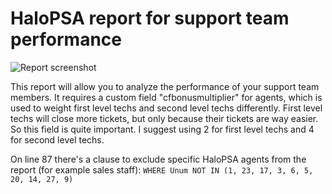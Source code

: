 # HaloPSA report for support team performance
![Report screenshot](https://i.ibb.co/mDCPvr2/Unbenannt-1.png)

This report will allow you to analyze the performance of your support team members. It requires a custom field "cfbonusmultiplier" for agents, which is used to weight first level techs and second level techs differently. First level techs will close more tickets, but only because their tickets are way easier. So this field is quite important. I suggest using 2 for first level techs and 4 for second level techs.

On line 87 there's a clause to exclude specific HaloPSA agents from the report (for example sales staff):
``` WHERE Unum NOT IN (1, 23, 17, 3, 6, 5, 20, 14, 27, 9) ```
